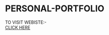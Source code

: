 # PERSONAL-PORTFOLIO

TO VISIT WEBISTE:-<br>
<a href="[https://example.com](https://kanishkbehl.github.io/PERSONAL-PORTFOLIO/)https://kanishkbehl.github.io/PERSONAL-PORTFOLIO/" target="_blank">CLICK HERE</a>

